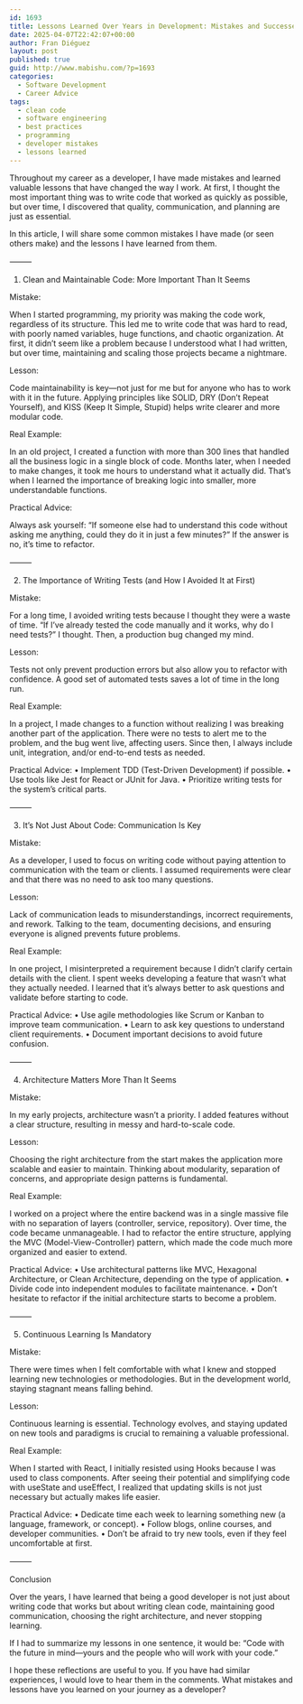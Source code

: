 ```yaml
---
id: 1693
title: Lessons Learned Over Years in Development: Mistakes and Successes
date: 2025-04-07T22:42:07+00:00
author: Fran Diéguez
layout: post
published: true
guid: http://www.mabishu.com/?p=1693
categories:
  - Software Development
  - Career Advice
tags:
  - clean code
  - software engineering
  - best practices
  - programming
  - developer mistakes
  - lessons learned
---
```

Throughout my career as a developer, I have made mistakes and learned valuable lessons that have changed the way I work. At first, I thought the most important thing was to write code that worked as quickly as possible, but over time, I discovered that quality, communication, and planning are just as essential.

In this article, I will share some common mistakes I have made (or seen others make) and the lessons I have learned from them.

⸻

1. Clean and Maintainable Code: More Important Than It Seems

Mistake:

When I started programming, my priority was making the code work, regardless of its structure. This led me to write code that was hard to read, with poorly named variables, huge functions, and chaotic organization. At first, it didn’t seem like a problem because I understood what I had written, but over time, maintaining and scaling those projects became a nightmare.

Lesson:

Code maintainability is key—not just for me but for anyone who has to work with it in the future. Applying principles like SOLID, DRY (Don’t Repeat Yourself), and KISS (Keep It Simple, Stupid) helps write clearer and more modular code.

Real Example:

In an old project, I created a function with more than 300 lines that handled all the business logic in a single block of code. Months later, when I needed to make changes, it took me hours to understand what it actually did. That’s when I learned the importance of breaking logic into smaller, more understandable functions.

Practical Advice:

Always ask yourself: “If someone else had to understand this code without asking me anything, could they do it in just a few minutes?” If the answer is no, it’s time to refactor.

⸻

2. The Importance of Writing Tests (and How I Avoided It at First)

Mistake:

For a long time, I avoided writing tests because I thought they were a waste of time. “If I’ve already tested the code manually and it works, why do I need tests?” I thought. Then, a production bug changed my mind.

Lesson:

Tests not only prevent production errors but also allow you to refactor with confidence. A good set of automated tests saves a lot of time in the long run.

Real Example:

In a project, I made changes to a function without realizing I was breaking another part of the application. There were no tests to alert me to the problem, and the bug went live, affecting users. Since then, I always include unit, integration, and/or end-to-end tests as needed.

Practical Advice:
	•	Implement TDD (Test-Driven Development) if possible.
	•	Use tools like Jest for React or JUnit for Java.
	•	Prioritize writing tests for the system’s critical parts.

⸻

3. It’s Not Just About Code: Communication Is Key

Mistake:

As a developer, I used to focus on writing code without paying attention to communication with the team or clients. I assumed requirements were clear and that there was no need to ask too many questions.

Lesson:

Lack of communication leads to misunderstandings, incorrect requirements, and rework. Talking to the team, documenting decisions, and ensuring everyone is aligned prevents future problems.

Real Example:

In one project, I misinterpreted a requirement because I didn’t clarify certain details with the client. I spent weeks developing a feature that wasn’t what they actually needed. I learned that it’s always better to ask questions and validate before starting to code.

Practical Advice:
	•	Use agile methodologies like Scrum or Kanban to improve team communication.
	•	Learn to ask key questions to understand client requirements.
	•	Document important decisions to avoid future confusion.

⸻

4. Architecture Matters More Than It Seems

Mistake:

In my early projects, architecture wasn’t a priority. I added features without a clear structure, resulting in messy and hard-to-scale code.

Lesson:

Choosing the right architecture from the start makes the application more scalable and easier to maintain. Thinking about modularity, separation of concerns, and appropriate design patterns is fundamental.

Real Example:

I worked on a project where the entire backend was in a single massive file with no separation of layers (controller, service, repository). Over time, the code became unmanageable. I had to refactor the entire structure, applying the MVC (Model-View-Controller) pattern, which made the code much more organized and easier to extend.

Practical Advice:
	•	Use architectural patterns like MVC, Hexagonal Architecture, or Clean Architecture, depending on the type of application.
	•	Divide code into independent modules to facilitate maintenance.
	•	Don’t hesitate to refactor if the initial architecture starts to become a problem.

⸻

5. Continuous Learning Is Mandatory

Mistake:

There were times when I felt comfortable with what I knew and stopped learning new technologies or methodologies. But in the development world, staying stagnant means falling behind.

Lesson:

Continuous learning is essential. Technology evolves, and staying updated on new tools and paradigms is crucial to remaining a valuable professional.

Real Example:

When I started with React, I initially resisted using Hooks because I was used to class components. After seeing their potential and simplifying code with useState and useEffect, I realized that updating skills is not just necessary but actually makes life easier.

Practical Advice:
	•	Dedicate time each week to learning something new (a language, framework, or concept).
	•	Follow blogs, online courses, and developer communities.
	•	Don’t be afraid to try new tools, even if they feel uncomfortable at first.

⸻

Conclusion

Over the years, I have learned that being a good developer is not just about writing code that works but about writing clean code, maintaining good communication, choosing the right architecture, and never stopping learning.

If I had to summarize my lessons in one sentence, it would be:
“Code with the future in mind—yours and the people who will work with your code.”

I hope these reflections are useful to you. If you have had similar experiences, I would love to hear them in the comments. What mistakes and lessons have you learned on your journey as a developer?
</div>
